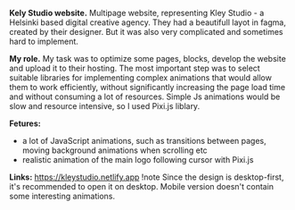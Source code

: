 **Kely Studio website.**
Multipage website, representing Kley Studio - a Helsinki based digital creative agency. 
They had a beautifull layot in fagma, created by their designer. But it was also very complicated and sometimes hard to implement. 

**My role.**
My task was to optimize some pages, blocks, develop the website and upload it to their hosting.
The most important step was to select suitable libraries for implementing complex animations that would allow them to work efficiently, without significantly increasing the page load time and without consuming a lot of resources. Simple Js animations would be slow and resource intensive, so I used Pixi.js liblary.

**Fetures:**
+ a lot of JavaScript animations, such as transitions between pages, moving background animations when scrolling etc
+ realistic animation of the main logo following cursor with Pixi.js

**Links:**
https://kleystudio.netlify.app
!note Since the design is desktop-first, it's recommended to open it on desktop. Mobile version doesn't contain some interesting animations.
